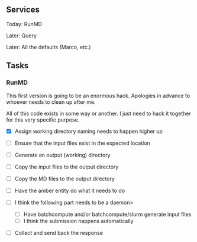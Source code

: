 ## Services

Today:  RunMD

Later: Query

Later:  All the defaults (Marco, etc.)

## Tasks

### RunMD

This first version is going to be an enormous hack.  Apologies in advance to whoever needs to clean up after me.

All of this code exists in some way or another.   I just need to hack it together for this very specific purpose.

- [x] Assign working directory naming needs to happen higher up
- [ ] Ensure that the input files exist in the expected location
- [ ] Generate an output (working) directory
- [ ] Copy the input files to the output directory
- [ ] Copy the MD files to the output directory
- [ ] Have the amber entity do what it needs to do
- [ ] I think the following part needs to be a daemon>
	- [ ] Have batchcompute and/or batchcompute/slurm generate input files
	- [ ] I think the submission happens automatically
- [ ] Collect and send back the response

